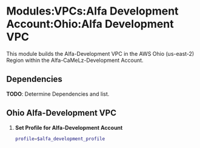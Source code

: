 # Modules:VPCs:Alfa Development Account:Ohio:Alfa Development VPC

This module builds the Alfa-Development VPC in the AWS Ohio (us-east-2) Region within the Alfa-CaMeLz-Development Account.

## Dependencies

**TODO**: Determine Dependencies and list.

## Ohio Alfa-Development VPC

1. **Set Profile for Alfa-Development Account**

    ```bash
    profile=$alfa_development_profile
    ```
